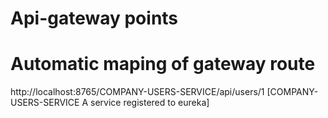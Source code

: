 # Api-gateway points

# Automatic maping of gateway route
http://localhost:8765/COMPANY-USERS-SERVICE/api/users/1   [COMPANY-USERS-SERVICE A service registered to eureka]
